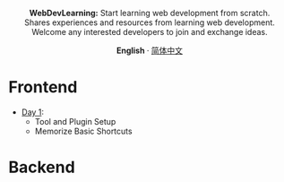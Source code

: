 <p align="center">
    <b>WebDevLearning:</b> Start learning web development from scratch.<br />
    Shares experiences and resources from learning web development. Welcome any interested developers to join and exchange ideas.
</p>


<p align="center">
  <b>English</b> · <a href='README.md'>简体中文</a>
</p>

# Frontend
- [Day 1](frontend/day1):
    - Tool and Plugin Setup
    - Memorize Basic Shortcuts

# Backend